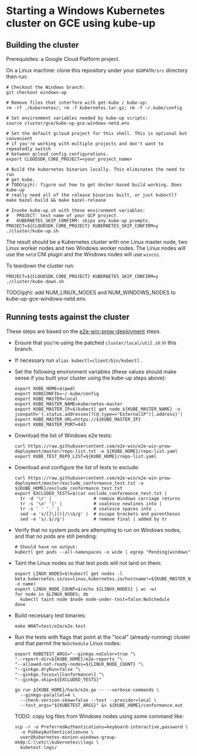 # Starting a Windows Kubernetes cluster on GCE using kube-up

## Building the cluster

Prerequisites: a Google Cloud Platform project.

On a Linux machine: clone this repository under your `$GOPATH/src` directory
then run:

```
# Checkout the Windows branch:
git checkout windows-up

# Remove files that interfere with get-kube / kube-up:
rm -rf ./kubernetes/; rm -f kubernetes.tar.gz; rm -f ~/.kube/config

# Set environment variables needed by kube-up scripts:
source cluster/gce/kube-up-gce-windows-netd.env

# Set the default gcloud project for this shell. This is optional but convenient
# if you're working with multiple projects and don't want to repeatedly switch
# between gcloud config configurations.
export CLOUDSDK_CORE_PROJECT=<your_project_name>

# Build the kubernetes binaries locally. This eliminates the need to run
# get-kube.
# TODO(pjh): figure out how to get docker-based build working. Does kube-up
# really need all of the release binaries built, or just kubectl?
make bazel-build && make bazel-release

# Invoke kube-up.sh with these environment variables:
#   PROJECT: text name of your GCP project.
#   KUBERNETES_SKIP_CONFIRM: skips any kube-up prompts.
PROJECT=${CLOUDSDK_CORE_PROJECT} KUBERNETES_SKIP_CONFIRM=y ./cluster/kube-up.sh
```

The result should be a Kubernetes cluster with one Linux master node, two Linux
worker nodes and two Windows worker nodes. The Linux nodes will use the `netd`
CNI plugin and the Windows nodes will use `wincni`.

To teardown the cluster run:

```
PROJECT=${CLOUDSDK_CORE_PROJECT} KUBERNETES_SKIP_CONFIRM=y ./cluster/kube-down.sh
```

TODO(pjh): add NUM_LINUX_NODES and NUM_WINDOWS_NODES to
kube-up-gce-windows-netd.env.

## Running tests against the cluster

These steps are based on the
[e2e-win-prow-deployment](https://github.com/e2e-win/e2e-win-prow-deployment)
steps.

*   Ensure that you're using the patched `cluster/local/util.sh` in this branch.

*   If necessary run `alias kubectl=client/bin/kubectl` .

*   Set the following environment variables (these values should make sense if
    you built your cluster using the kube-up steps above):

    ```
    export KUBE_HOME=$(pwd)
    export KUBECONFIG=~/.kube/config
    export KUBE_MASTER=local
    export KUBE_MASTER_NAME=kubernetes-master
    export KUBE_MASTER_IP=$(kubectl get node ${KUBE_MASTER_NAME} -o jsonpath='{.status.addresses[?(@.type=="ExternalIP")].address}')
    export KUBE_MASTER_URL=https://${KUBE_MASTER_IP}
    export KUBE_MASTER_PORT=443
    ```

*   Download the list of Windows e2e tests:

    ```
    curl https://raw.githubusercontent.com/e2e-win/e2e-win-prow-deployment/master/repo-list.txt -o ${KUBE_HOME}/repo-list.yaml
    export KUBE_TEST_REPO_LIST=${KUBE_HOME}/repo-list.yaml
    ```

*   Download and configure the list of tests to exclude:

    ```
    curl https://raw.githubusercontent.com/e2e-win/e2e-win-prow-deployment/master/exclude_conformance_test.txt -o ${KUBE_HOME}/exclude_conformance_test.txt
    export EXCLUDED_TESTS=$(cat exclude_conformance_test.txt |
      tr -d '\r' |                # remove Windows carriage returns
      tr -s '\n' '|' |            # coalesce newlines into |
      tr -s ' ' '.' |             # coalesce spaces into .
      sed -e 's/[]\[()]/\\&/g' |  # escape brackets and parentheses
      sed -e 's/.$//g')           # remove final | added by tr
    ```

*   Verify that no system pods are attempting to run on Windows nodes, and that
    no pods are still pending:

    ```
    # Should have no output:
    kubectl get pods --all-namespaces -o wide | egrep "Pending|windows"
    ```

*   Taint the Linux nodes so that test pods will not land on them:

    ```
    export LINUX_NODES=$(kubectl get nodes -l beta.kubernetes.io/os=linux,kubernetes.io/hostname!=${KUBE_MASTER_NAME} -o name)
    export LINUX_NODE_COUNT=$(echo ${LINUX_NODES} | wc -w)
    for node in $LINUX_NODES; do
      kubectl taint node $node node-under-test=false:NoSchedule
    done
    ```

*   Build necessary test binaries:

    ```
    make WHAT=test/e2e/e2e.test
    ```

*   Run the tests with flags that point at the "local" (already-running) cluster
    and that permit the `NoSchedule` Linux nodes:

    ```
    export KUBETEST_ARGS="--ginkgo.noColor=true "\
    "--report-dir=${KUBE_HOME}/e2e-reports "\
    "--allowed-not-ready-nodes=${LINUX_NODE_COUNT} "\
    "--ginkgo.dryRun=false "\
    "--ginkgo.focus=\[Conformance\] "\
    "--ginkgo.skip=${EXCLUDED_TESTS}"

    go run ${KUBE_HOME}/hack/e2e.go -- --verbose-commands \
      --ginkgo-parallel=4 \
      --check-version-skew=false --test --provider=local \
      --test_args="${KUBETEST_ARGS}" &> ${KUBE_HOME}/conformance.out
    ```

    TODO: copy log files from Windows nodes using some command like:

    ```
    scp -r -o PreferredAuthentications=keyboard-interactive,password \
      -o PubkeyAuthentication=no \
      user@kubernetes-minion-windows-group-mk0p:C:\\etc\\kubernetes\\logs \
      kubetest-logs/
    ```
